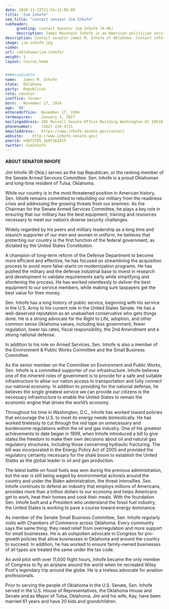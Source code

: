 ```yaml
---
date: 2020-11-22T11:54:12-05:00
title: "Jim Inhofe"
seo_title: "contact senator Jim Inhofe"
subheader:
     greeting: Contact Senator Jim Inhofe (R-OK)
     description: James Mountain Inhofe is an American politician serving as the senior United States Senator from Oklahoma, a seat he was first elected to in 1994. A member of the Republican Party, he chaired the U.S. Senate Committee on Environment and Public Works from 2003 to 2007 and again from 2015 to 2017.
description: Contact senator James M. Inhofe of Oklahoma. Contact information for James M. Inhofe includes  email address, phone number, and mailing address.
image: jim-inhofe.jpg
video: 
url: /oklahoma/jim-inhofe/
weight: 1
layout: course_home


####candidate
name:	James M. Inhofe
state:	Oklahoma
party:	Republican
role: senator
inoffice: former
born:	November 17, 1934 
age: '86'
enteredoffice:	November 17, 1994
termexpires:	January 3, 2027
mailingaddress:	205 Russell Senate Office Building Washington DC 20510
phonenumber:	(202) 224-4721
emailaddress:	https://www.inhofe.senate.gov/contact
website:	http://www.inhofe.senate.gov/
powrid: e9072f05_1607161815
twitter: JimInhofe
---
```


#### ABOUT SENATOR INHOFE
Jim Inhofe (R-Okla.) serves as the top Republican, or the ranking member of the Senate Armed Services Committee. Sen. Inhofe is a proud Oklahoman and long-time resident of Tulsa, Oklahoma.

While our country is in the most threatened position in American history, Sen. Inhofe remains committed to rebuilding our military from the readiness crisis and addressing the growing threats from our enemies. As the Chairman for the Senate Armed Services Committee, he plays a key role in ensuring that our military has the best equipment, training and resources necessary to meet our nation’s diverse security challenges.

Widely regarded by his peers and military leadership as a long time and staunch supporter of our men and women in uniform, he believes that protecting our country is the first function of the federal government, as dictated by the United States Constitution.

A champion of long-term reform of the Defense Department to become more efficient and effective, he has focused on streamlining the acquisition process to avoid more false-starts on modernization programs. He has pushed the military and the defense industrial base to invest in research and development to validate requirements early while simplifying and shortening the process. He has worked relentlessly to deliver the best equipment to our service members, while making sure taxpayers get the best value for their money.

Sen. Inhofe has a long history of public service, beginning with his service in the U.S. Army to his current role in the United States Senate. He has a well-deserved reputation as an unabashed conservative who gets things done. He is a strong advocate for the Right to Life, adoption, and other common sense Oklahoma values, including less government, fewer regulation, lower tax rates, fiscal responsibility, the 2nd Amendment and a strong national defense.

In addition to his role on Armed Services, Sen. Inhofe is also a member of the Environment & Public Works Committee and the Small Business Committee.

As the senior member on the Committee on Environment and Public Works, Sen. Inhofe is a committed supporter of our infrastructure. Inhofe believes one of the inherent roles of government is to provide for a safe and suitable infrastructure to allow our nation access to transportation and fully connect our national economy. In addition to providing for the national defense, he believes the single greatest service we can provide our citizens is the necessary infrastructure to enable the United States to remain the economic engine that drives the world’s economy.

Throughout his time in Washington, D.C., Inhofe has worked toward policies that encourage the U.S. to meet its energy needs domestically. He has worked tirelessly to cut through the red tape on unnecessary and burdensome regulations within the oil and gas industry. One of his greatest achievements to date began in 1999, when Inhofe introduced a bill to give states the freedom to make their own decisions about oil and natural gas regulatory structures, including those concerning hydraulic fracturing. The bill was incorporated in the Energy Policy Act of 2005 and provided the regulatory certainty necessary for the shale boom to establish the United States as the global leader in oil and gas production.

The latest battle on fossil fuels was won during the previous administration, but the war is still being waged by environmental activists around the country and under the Biden administration, the threat intensifies. Sen. Inhofe continues to defend an industry that employs millions of Americans, provides more than a trillion dollars to our economy and helps Americans get to work, heat their homes and cook their meals. With the foundation Sen. Inhofe built and a President who understand the fossil fuel industry, the United States is working to pave a course toward energy dominance.

As member of the Senate Small Business Committee, Sen. Inhofe regularly visits with Chambers of Commerce across Oklahoma. Every community says the same thing: they need relief from overregulation and more support for small businesses. He is an outspoken advocate in Congress for pro-growth policies that allow businesses in Oklahoma and around the country to succeed. In addition, he has worked to ensure family-owned businesses of all types are treated the same under the tax code.

An avid pilot with over 11,000 flight hours, Inhofe became the only member of Congress to fly an airplane around the world when he recreated Wiley Post's legendary trip around the globe. He is a tireless advocate for aviation professionals.

Prior to serving the people of Oklahoma in the U.S. Senate, Sen. Inhofe served in the U.S. House of Representatives, the Oklahoma House and Senate and as Mayor of Tulsa, Oklahoma. Jim and his wife, Kay, have been married 61 years and have 20 kids and grandchildren.